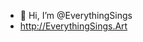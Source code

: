- 👋 Hi, I’m @EverythingSings
- http://EverythingSings.Art 

<!---
EverythingSings/EverythingSings is a ✨ special ✨ repository because its `README.md` (this file) appears on your GitHub profile.
You can click the Preview link to take a look at your changes.
--->
